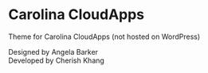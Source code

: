 # Carolina CloudApps
Theme for Carolina CloudApps (not hosted on WordPress)

Designed by Angela Barker  
Developed by Cherish Khang